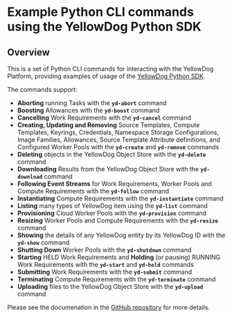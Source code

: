 # Example Python CLI commands using the YellowDog Python SDK

## Overview

This is a set of Python CLI commands for interacting with the YellowDog Platform, providing examples of usage of the [YellowDog Python SDK](https://docs.yellowdog.co/api/python/index.html).

The commands support:

- **Aborting** running Tasks with the **`yd-abort`** command
- **Boosting** Allowances with the **`yd-boost`** command
- **Cancelling** Work Requirements with the **`yd-cancel`** command
- **Creating, Updating and Removing** Source Templates, Compute Templates, Keyrings, Credentials, Namespace Storage Configurations, Image Families, Allowances, Source Template Attribute definitions, and Configured Worker Pools with the **`yd-create`** and **`yd-remove`** commands
- **Deleting** objects in the YellowDog Object Store with the **`yd-delete`** command
- **Downloading** Results from the YellowDog Object Store with the **`yd-download`** command
- **Following Event Streams** for Work Requirements, Worker Pools and Compute Requirements with the **`yd-follow`** command
- **Instantiating** Compute Requirements with the **`yd-instantiate`** command
- **Listing** many types of YellowDog item using the **`yd-list`** command
- **Provisioning** Cloud Worker Pools with the **`yd-provision`** command
- **Resizing** Worker Pools and Compute Requirements with the **`yd-resize`** command
- **Showing** the details of any YellowDog entity by its YellowDog ID with the **`yd-show`** command
- **Shutting Down** Worker Pools with the **`yd-shutdown`** command
- **Starting** HELD Work Requirements and **Holding** (or pausing) RUNNING Work Requirements with the **`yd-start`** and **`yd-hold`** commands
- **Submitting** Work Requirements with the **`yd-submit`** command
- **Terminating** Compute Requirements with the **`yd-terminate`** command
- **Uploading** files to the YellowDog Object Store with the **`yd-upload`** command

Please see the documenation in the [GitHub repository](https://github.com/yellowdog/python-examples) for more details.
